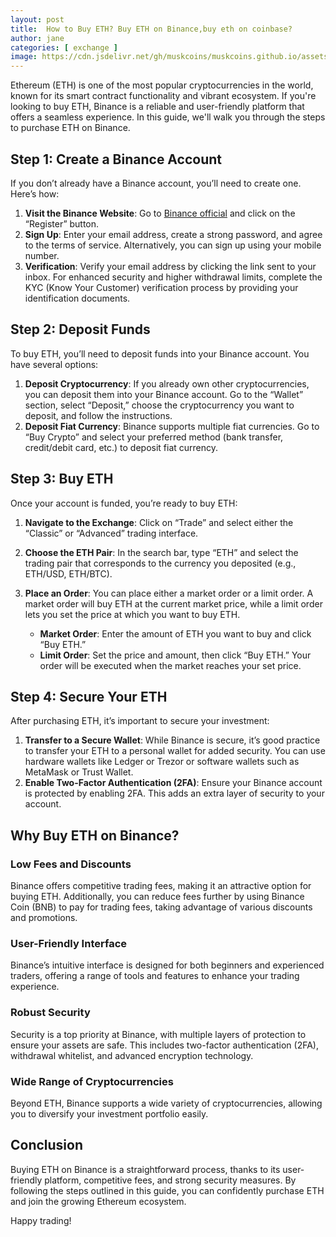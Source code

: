```yaml
---
layout: post
title:  How to Buy ETH? Buy ETH on Binance,buy eth on coinbase?
author: jane
categories: [ exchange ]
image: https://cdn.jsdelivr.net/gh/muskcoins/muskcoins.github.io/assets/images/bnb-register.webp
---
```

Ethereum (ETH) is one of the most popular cryptocurrencies in the world, known for its smart contract functionality and vibrant ecosystem. If you're looking to buy ETH, Binance is a reliable and user-friendly platform that offers a seamless experience. In this guide, we'll walk you through the steps to purchase ETH on Binance.

## Step 1: Create a Binance Account

If you don’t already have a Binance account, you’ll need to create one. Here’s how:

1. **Visit the Binance Website**: Go to [Binance official](/302.html?target=https://accounts.binance.com/register?ref=ZGR4DOXV) and click on the “Register” button.
2. **Sign Up**: Enter your email address, create a strong password, and agree to the terms of service. Alternatively, you can sign up using your mobile number.
3. **Verification**: Verify your email address by clicking the link sent to your inbox. For enhanced security and higher withdrawal limits, complete the KYC (Know Your Customer) verification process by providing your identification documents.

## Step 2: Deposit Funds

To buy ETH, you’ll need to deposit funds into your Binance account. You have several options:

1. **Deposit Cryptocurrency**: If you already own other cryptocurrencies, you can deposit them into your Binance account. Go to the “Wallet” section, select “Deposit,” choose the cryptocurrency you want to deposit, and follow the instructions.
2. **Deposit Fiat Currency**: Binance supports multiple fiat currencies. Go to “Buy Crypto” and select your preferred method (bank transfer, credit/debit card, etc.) to deposit fiat currency.

## Step 3: Buy ETH

Once your account is funded, you’re ready to buy ETH:

1. **Navigate to the Exchange**: Click on “Trade” and select either the “Classic” or “Advanced” trading interface.
2. **Choose the ETH Pair**: In the search bar, type “ETH” and select the trading pair that corresponds to the currency you deposited (e.g., ETH/USD, ETH/BTC).
3. **Place an Order**: You can place either a market order or a limit order. A market order will buy ETH at the current market price, while a limit order lets you set the price at which you want to buy ETH.

    - **Market Order**: Enter the amount of ETH you want to buy and click “Buy ETH.”
    - **Limit Order**: Set the price and amount, then click “Buy ETH.” Your order will be executed when the market reaches your set price.

## Step 4: Secure Your ETH

After purchasing ETH, it’s important to secure your investment:

1. **Transfer to a Secure Wallet**: While Binance is secure, it’s good practice to transfer your ETH to a personal wallet for added security. You can use hardware wallets like Ledger or Trezor or software wallets such as MetaMask or Trust Wallet.
2. **Enable Two-Factor Authentication (2FA)**: Ensure your Binance account is protected by enabling 2FA. This adds an extra layer of security to your account.

## Why Buy ETH on Binance?

### Low Fees and Discounts

Binance offers competitive trading fees, making it an attractive option for buying ETH. Additionally, you can reduce fees further by using Binance Coin (BNB) to pay for trading fees, taking advantage of various discounts and promotions.

### User-Friendly Interface

Binance’s intuitive interface is designed for both beginners and experienced traders, offering a range of tools and features to enhance your trading experience.

### Robust Security

Security is a top priority at Binance, with multiple layers of protection to ensure your assets are safe. This includes two-factor authentication (2FA), withdrawal whitelist, and advanced encryption technology.

### Wide Range of Cryptocurrencies

Beyond ETH, Binance supports a wide variety of cryptocurrencies, allowing you to diversify your investment portfolio easily.

## Conclusion

Buying ETH on Binance is a straightforward process, thanks to its user-friendly platform, competitive fees, and strong security measures. By following the steps outlined in this guide, you can confidently purchase ETH and join the growing Ethereum ecosystem.

Happy trading!
